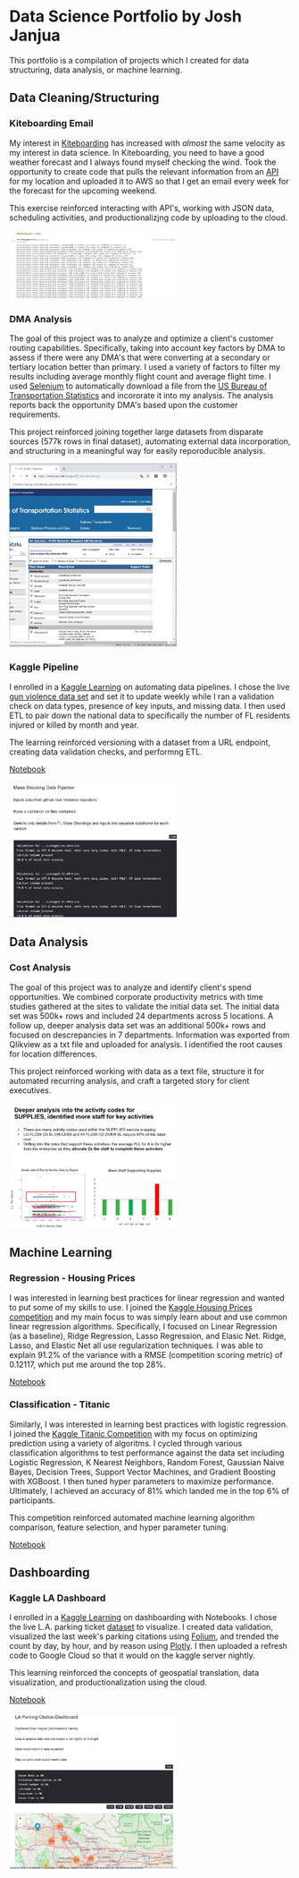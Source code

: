 # Data Science Portfolio by Josh Janjua

This portfolio is a compilation of projects which I created for data structuring, data analysis, or machine learning. 

## Data Cleaning/Structuring

### Kiteboarding Email 
  My interest in [Kiteboarding](https://www.youtube.com/watch?v=yl8hiSHuhiI) has increased with *almost* the same velocity as my interest in data science. In Kiteboarding, you need to have a good weather forecast and I always found myself checking the wind. Took the opportunity to create code that pulls the relevant information from an [API](https://darksky.net/forecast/12.1217,-68.861/us12/en_) for my location and uploaded it to AWS so that I get an email every week for the forecast for the upcoming weekend. 
  
This exercise reinforced interacting with API's, working with JSON data, scheduling activities, and productionalizjng code by uploading to the cloud.
  
<img src="Images/Kiteforecast.JPG" width = "300">

### DMA Analysis
  The goal of this project was to analyze and optimize a client's customer routing capabilities. Specifically, taking into account key factors by DMA to assess if there were any DMA's that were converting at a secondary or tertiary location better than primary. I used a variety of factors to filter my results including average monthly flight count and average flight time. I used [Selenium](https://en.wikipedia.org/wiki/Selenium_(software)) to automatically download a file from the [US Bureau of Transportation Statistics](https://www.transtats.bts.gov/Tables.asp?DB_ID=111&DB_Name=Air%20Carrier%20Statistics%20%28Form%2041%20Traffic%29-%20All%20Carriers&DB_Short_Name=Air%20Carriers) and incororate it into my analysis. The analysis reports back the opportunity DMA's based upon the customer requirements.
  
This project reinforced joining together large datasets from disparate sources (577k rows in final dataset), automating external data incorporation, and structuring in a meaningful way for easily reporoducible analysis.

<img src="Images/Selenium.JPG" width = "300">

### Kaggle Pipeline
  I enrolled in a [Kaggle Learning](https://www.kaggle.com/professional-skills-series#pipelines) on automating data pipelines. I chose the live [gun violence data set](https://github.com/jamesqo/gun-violence-data) and set it to update weekly while I ran a validation check on data types, presence of key inputs, and missing data. I then used ETL to pair down the national data to specifically the number of FL residents injured or killed by month and year.

The learning reinforced versioning with a dataset from a URL endpoint, creating data validation checks, and performng ETL. 

[Notebook](https://www.kaggle.com/joshjanjua/data-pipeline-fl-mass-shootings)

<img src="Images/Pipeline.JPG" width = "300">

## Data Analysis

### Cost Analysis
  The goal of this project was to analyze and identify client's spend opportunities. We combined corporate productivity metrics with time studies gathered at the sites to validate the initial data set. The initial data set was 500k+ rows and included 24 departments across 5 locations. A follow up, deeper analysis data set was an additional 500k+ rows and focused on descrepancies in 7 departments. Information was exported from Qlikview as a txt file and uploaded for analysis. I identified the root causes for location differences. 
  
This project reinforced working with data as a text file, structure it for automated recurring analysis, and craft a targeted story for client executives.

<img src="Images/C2S.JPG" width = "300">

## Machine Learning

### Regression - Housing Prices
  I was interested in learning best practices for linear regression and wanted to put some of my skills to use. I joined the [Kaggle Housing Prices competition](https://www.kaggle.com/c/house-prices-advanced-regression-techniques) and my main focus to was simply learn about and use common linear regression algorithms. Specifically, I focused on Linear Regression (as a baseline), Ridge Regression, Lasso Regression, and Elasic Net. Ridge, Lasso, and Elastic Net all use regularization techniques. I was able to explain 91.2% of the variance with a RMSE (competition scoring metric) of 0.12117, which put me around the top 28%.
  
[Notebook](https://www.kaggle.com/joshjanjua/housing-prices-comp)
  
### Classification - Titanic
  Similarly, I was interested in learning best practices with logistic regression. I joined the [Kaggle Titanic Competition](https://www.kaggle.com/c/titanic) with my focus on optimizing prediction using a variety of algoritms. I cycled through various classification algorithms to test performance against the data set including Logistic Regression, K Nearest Neighbors, Random Forest, Gaussian Naive Bayes, Decision Trees, Support Vector Machines, and Gradient Boosting with XGBoost. I then tuned hyper parameters to maximize performance. Ultimately, I achieved an accuracy of 81% which landed me in the top 6% of participants. 
  
This competition reinforced automated machine learning algorithm comparison, feature selection, and hyper parameter tuning. 

[Notebook](https://www.kaggle.com/joshjanjua/titanic-comp)

## Dashboarding

### Kaggle LA Dashboard
  I enrolled in a [Kaggle Learning](https://www.kaggle.com/rtatman/dashboarding-with-notebooks-day-1?utm_medium=email&utm_source=intercom&utm_campaign=dashboarding-event) on dashboarding with Notebooks. I chose the live L.A. parking ticket [dataset](https://www.kaggle.com/cityofLA/los-angeles-parking-citations) to visualize. I created data validation, visualized the last week's parking citations using [Folium](https://pypi.org/project/folium/), and trended the count by day, by hour, and by reason using [Plotly](https://plot.ly/python/). I then uploaded a refresh code to Google Cloud so that it would on the kaggle server nightly.
  
This learning reinforced the concepts of geospatial translation, data visualization, and productionalization using the cloud.
  
[Notebook](https://www.kaggle.com/joshjanjua/kaggle-dashboarding-la/notebook)
 
<img src="Images/Dashboard.JPG" width = "300">

